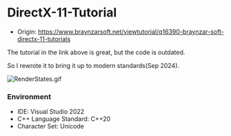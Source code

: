 # DirectX-11-Tutorial

- Origin: https://www.braynzarsoft.net/viewtutorial/q16390-braynzar-soft-directx-11-tutorials

The tutorial in the link above is great, but the code is outdated.

So I rewrote it to bring it up to modern standards(Sep 2024).

![RenderStates.gif](RenderStates.gif)

### Environment

- IDE: Visual Studio 2022
- C++ Language Standard: C++20
- Character Set: Unicode